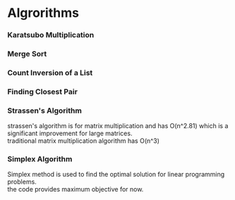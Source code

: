 # Algrorithms
### Karatsubo Multiplication
### Merge Sort
### Count Inversion of a List
### Finding Closest Pair
### Strassen's Algorithm
strassen's algorithm is for matrix multiplication and has O(n^2.81) which is a significant improvement for large matrices.<br>
traditional matrix multiplication algorithm has O(n^3)
### Simplex Algorithm
Simplex method is used to find the optimal solution for linear programming problems.<br>
the code provides maximum objective for now.

